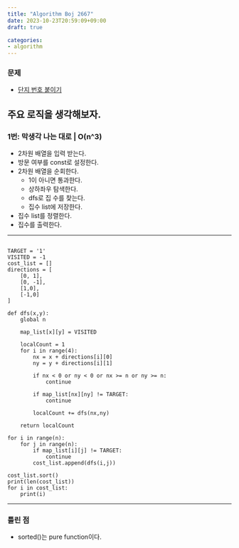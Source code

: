 ```yaml
---
title: "Algorithm Boj 2667"
date: 2023-10-23T20:59:09+09:00
draft: true

categories:
- algorithm
---
```


### 문제
- [단지 번호 붙이기](https://www.acmicpc.net/problem/2667)

## 주요 로직을 생각해보자.
### 1번: 막생각 나는 대로 | O(n^3)
- 2차원 배열을 입력 받는다.
- 방문 여부를 const로 설정한다.
- 2차원 배열을 순회한다.
    - 1이 아니면 통과한다.
    - 상하좌우 탐색한다.
    - dfs로 집 수를 찾는다.
    - 집수 list에 저장한다.
- 집수 list를 정렬한다.
- 집수를 출력한다.
---
```python3

TARGET = '1'
VISITED = -1
cost_list = []
directions = [
    [0, 1],
    [0, -1],
    [1,0],
    [-1,0]
]

def dfs(x,y):
    global n
    
    map_list[x][y] = VISITED
    
    localCount = 1
    for i in range(4):
        nx = x + directions[i][0]
        ny = y + directions[i][1]
        
        if nx < 0 or ny < 0 or nx >= n or ny >= n:
            continue
            
        if map_list[nx][ny] != TARGET:
            continue
        
        localCount += dfs(nx,ny)
        
    return localCount

for i in range(n):
    for j in range(n):
        if map_list[i][j] != TARGET:
            continue
        cost_list.append(dfs(i,j))

cost_list.sort()
print(len(cost_list))
for i in cost_list:
    print(i)
```

---
### 틀린 점
- sorted()는 pure function이다.
